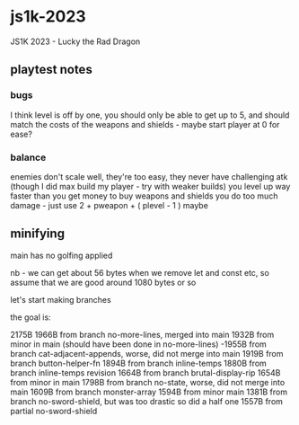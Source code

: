 # js1k-2023

JS1K 2023 - Lucky the Rad Dragon

## playtest notes

### bugs

I think level is off by one, you should only be able to get up to 5, and should
match the costs of the weapons and shields - maybe start player at 0 for ease?

### balance

enemies don't scale well, they're too easy, they never have challenging atk
(though I did max build my player - try with weaker builds)
you level up way faster than you get money to buy weapons and shields
you do too much damage - just use 2 + pweapon + ( plevel - 1 ) maybe

## minifying 

main has no golfing applied

nb - we can get about 56 bytes when we remove let and const etc, so assume
that we are good around 1080 bytes or so

let's start making branches

the goal is:

2175B 
1966B from branch no-more-lines, merged into main
1932B from minor in main (should have been done in no-more-lines)
-1955B from branch cat-adjacent-appends, worse, did not merge into main
1919B from branch button-helper-fn
1894B from branch inline-temps
1880B from branch inline-temps revision
1664B from branch brutal-display-rip
1654B from minor in main
1798B from branch no-state, worse, did not merge into main
1609B from branch monster-array
1594B from minor main
1381B from branch no-sword-shield, but was too drastic so did a half one
1557B from partial no-sword-shield